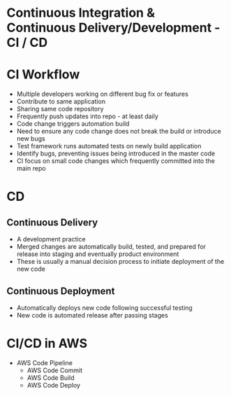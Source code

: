# Continuous Integration & Continuous Delivery/Development - CI / CD

# CI Workflow
- Multiple developers working on different bug fix or features
- Contribute to same application
- Sharing same code repository
- Frequently push updates into repo - at least daily
- Code change triggers automation build
- Need to ensure any code change does not break the build or introduce new bugs 
- Test framework runs automated tests on newly build application
- Identify bugs, preventing issues being introduced in the master code
- CI focus on small code changes which frequently committed into the main repo

# CD 

## Continuous Delivery
- A development practice
- Merged changes are automatically build, tested, and prepared for release into staging and eventually product environment
- These is usually a manual decision process to initiate deployment of the new code

## Continuous Deployment
- Automatically deploys new code following successful testing
- New code is automated release after passing stages

# CI/CD in AWS

- AWS Code Pipeline
    - AWS Code Commit
    - AWS Code Build 
    - AWS Code Deploy